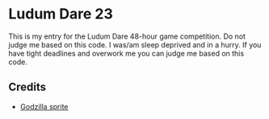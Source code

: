# Ludum Dare 23

This is my entry for the Ludum Dare 48-hour game competition. Do not judge
me based on this code. I was/am sleep deprived and in a hurry. If you have
tight deadlines and overwork me you can judge me based on this code.

## Credits
- [Godzilla sprite](http://burninggodzillalord.deviantart.com/art/Godzilla-Sprite-Sheet-SG-161048273)
